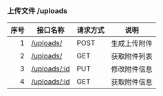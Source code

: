 ### 上传文件 /uploads

序号		|接口名称  |请求方式|说明
------:|--------|-------------------|------------------
1|[/uploads/](#add_uploads)			|POST|生成上传附件
2|[/uploads/](#list_uploads)		|GET |获取附件列表
3|[/uploads/:id](#update_uploads)	|PUT |修改附件信息
4|[/uploads/:id](#get_uploads)		|GET |获取附件信息
